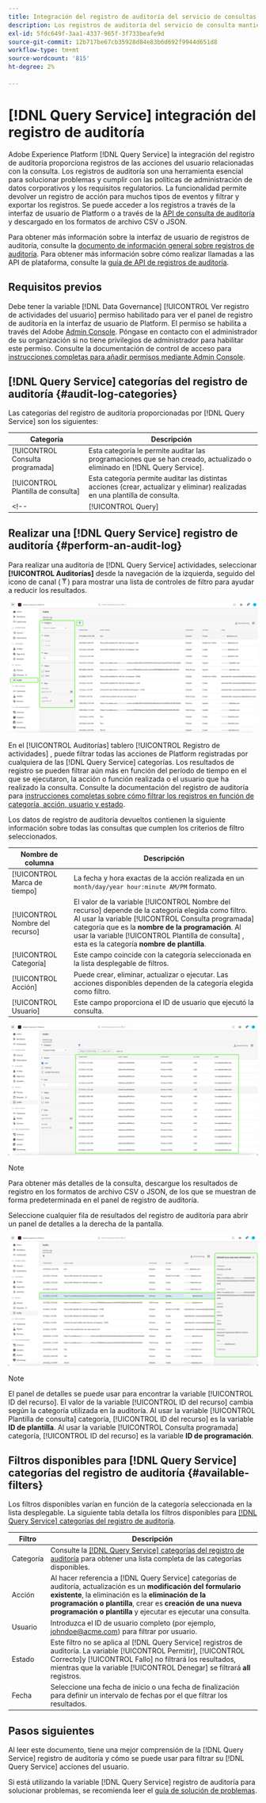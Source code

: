 ```yaml
---
title: Integración del registro de auditoría del servicio de consultas
description: Los registros de auditoría del servicio de consulta mantienen registros de diversas acciones del usuario para formar una pista de auditoría para solucionar problemas o cumplir con las políticas y los requisitos regulatorios de administración de datos corporativos. Este tutorial proporciona información general sobre las funciones del registro de auditoría específicas del servicio de consulta.
exl-id: 5fdc649f-3aa1-4337-965f-3f733beafe9d
source-git-commit: 12b717be67cb35928d84e83b6d692f9944d651d8
workflow-type: tm+mt
source-wordcount: '815'
ht-degree: 2%

---
```


# [!DNL Query Service] integración del registro de auditoría

Adobe Experience Platform [!DNL Query Service] la integración del registro de auditoría proporciona registros de las acciones del usuario relacionadas con la consulta. Los registros de auditoría son una herramienta esencial para solucionar problemas y cumplir con las políticas de administración de datos corporativos y los requisitos regulatorios. La funcionalidad permite devolver un registro de acción para muchos tipos de eventos y filtrar y exportar los registros. Se puede acceder a los registros a través de la interfaz de usuario de Platform o a través de la [API de consulta de auditoría](https://www.adobe.io/experience-platform-apis/references/audit-query/) y descargado en los formatos de archivo CSV o JSON.

Para obtener más información sobre la interfaz de usuario de registros de auditoría, consulte la [documento de información general sobre registros de auditoría](../../landing/governance-privacy-security/audit-logs/overview.md). Para obtener más información sobre cómo realizar llamadas a las API de plataforma, consulte la [guía de API de registros de auditoría](../../landing/api-guide.md).

## Requisitos previos

Debe tener la variable [!DNL Data Governance] [!UICONTROL Ver registro de actividades del usuario] permiso habilitado para ver el panel de registro de auditoría en la interfaz de usuario de Platform. El permiso se habilita a través del Adobe [Admin Console](https://adminconsole.adobe.com/). Póngase en contacto con el administrador de su organización si no tiene privilegios de administrador para habilitar este permiso. Consulte la documentación de control de acceso para [instrucciones completas para añadir permisos mediante Admin Console](../../access-control/home.md).

## [!DNL Query Service] categorías del registro de auditoría {#audit-log-categories}

Las categorías del registro de auditoría proporcionadas por [!DNL Query Service] son los siguientes:

| Categoría | Descripción |
|---|---|
| [!UICONTROL Consulta programada] | Esta categoría le permite auditar las programaciones que se han creado, actualizado o eliminado en [!DNL Query Service]. |
| [!UICONTROL Plantilla de consulta] | Esta categoría permite auditar las distintas acciones (crear, actualizar y eliminar) realizadas en una plantilla de consulta. |
<!-- | [!UICONTROL Query] | This category allows you to audit query executions. | -->

## Realizar una [!DNL Query Service] registro de auditoría {#perform-an-audit-log}

Para realizar una auditoría de [!DNL Query Service] actividades, seleccionar **[!UICONTROL Auditorías]** desde la navegación de la izquierda, seguido del icono de canal (![Un icono de filtro.](../images/audit-log/filter.png)) para mostrar una lista de controles de filtro para ayudar a reducir los resultados.

![El tablero de registro de auditoría de la interfaz de usuario de la plataforma con &quot;Audits&quot; en el panel de navegación izquierdo y controles de filtro resaltados.](../images/audit-log/filter-controls.png)

En el [!UICONTROL Auditorías] tablero [!UICONTROL Registro de actividades] , puede filtrar todas las acciones de Platform registradas por cualquiera de las [!DNL Query Service] categorías. Los resultados de registro se pueden filtrar aún más en función del período de tiempo en el que se ejecutaron, la acción o función realizada o el usuario que ha realizado la consulta. Consulte la documentación del registro de auditoría para [instrucciones completas sobre cómo filtrar los registros en función de categoría, acción, usuario y estado](../../landing/governance-privacy-security/audit-logs/overview.md#managing-audit-logs-in-the-ui).

Los datos de registro de auditoría devueltos contienen la siguiente información sobre todas las consultas que cumplen los criterios de filtro seleccionados.

| Nombre de columna | Descripción |
|---|---|
| [!UICONTROL Marca de tiempo] | La fecha y hora exactas de la acción realizada en un `month/day/year hour:minute AM/PM` formato. |
| [!UICONTROL Nombre del recurso] | El valor de la variable [!UICONTROL Nombre del recurso] depende de la categoría elegida como filtro. Al usar la variable [!UICONTROL Consulta programada] categoría que es la **nombre de la programación**. Al usar la variable [!UICONTROL Plantilla de consulta] , esta es la categoría **nombre de plantilla**. |
| [!UICONTROL Categoría] | Este campo coincide con la categoría seleccionada en la lista desplegable de filtros. |
| [!UICONTROL Acción] | Puede crear, eliminar, actualizar o ejecutar. Las acciones disponibles dependen de la categoría elegida como filtro. |
| [!UICONTROL Usuario] | Este campo proporciona el ID de usuario que ejecutó la consulta. |

![El tablero Audits con el registro de actividad filtrado resaltado.](../images/audit-log/filtered-activity.png)

>[!NOTE]
>
>Para obtener más detalles de la consulta, descargue los resultados de registro en los formatos de archivo CSV o JSON, de los que se muestran de forma predeterminada en el panel de registro de auditoría.

Seleccione cualquier fila de resultados del registro de auditoría para abrir un panel de detalles a la derecha de la pantalla.

![Audita la pestaña Registro de actividades del tablero con el panel de detalles resaltado.](../images/audit-log/details-panel.png)

>[!NOTE]
>
>El panel de detalles se puede usar para encontrar la variable [!UICONTROL ID del recurso]. El valor de la variable [!UICONTROL ID del recurso] cambia según la categoría utilizada en la auditoría. Al usar la variable [!UICONTROL Plantilla de consulta] categoría, [!UICONTROL ID del recurso] es la variable **ID de plantilla**. Al usar la variable [!UICONTROL Consulta programada] categoría, [!UICONTROL ID del recurso] es la variable  **ID de programación**.

## Filtros disponibles para [!DNL Query Service] categorías del registro de auditoría {#available-filters}

Los filtros disponibles varían en función de la categoría seleccionada en la lista desplegable. La siguiente tabla detalla los filtros disponibles para [[!DNL Query Service] categorías del registro de auditoría](#audit-log-categories).

| Filtro | Descripción |
|---|---|
| Categoría | Consulte la [[!DNL Query Service] categorías del registro de auditoría](#audit-log-categories) para obtener una lista completa de las categorías disponibles. |
| Acción | Al hacer referencia a [!DNL Query Service] categorías de auditoría, actualización es un **modificación del formulario existente**, la eliminación es la **eliminación de la programación o plantilla**, crear es **creación de una nueva programación o plantilla** y ejecutar es ejecutar una consulta. |
| Usuario | Introduzca el ID de usuario completo (por ejemplo, johndoe@acme.com) para filtrar por usuario. |
| Estado | Este filtro no se aplica al [!DNL Query Service] registros de auditoría. La variable [!UICONTROL Permitir], [!UICONTROL Correcto]y [!UICONTROL Fallo] no filtrará los resultados, mientras que la variable [!UICONTROL Denegar] se filtrará **all** registros. |
| Fecha | Seleccione una fecha de inicio o una fecha de finalización para definir un intervalo de fechas por el que filtrar los resultados. |

## Pasos siguientes

Al leer este documento, tiene una mejor comprensión de la [!DNL Query Service] registro de auditoría y cómo se puede usar para filtrar su [!DNL Query Service] acciones del usuario.

Si está utilizando la variable [!DNL Query Service] registro de auditoría para solucionar problemas, se recomienda leer el [guía de solución de problemas](../troubleshooting-guide.md).
